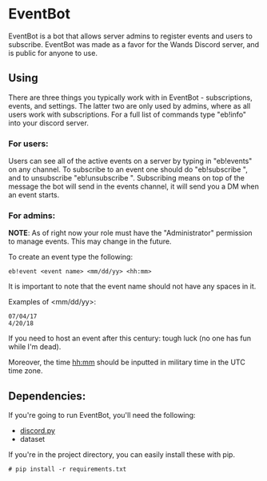 # EventBot

EventBot is a bot that allows server admins to register events and users to subscribe. EventBot was made as a favor for the Wands Discord server, and is public for anyone to use.

## Using

There are three things you typically work with in EventBot - subscriptions, events, and settings. The latter two are only used by admins, where as all users work with subscriptions. For a full list of commands type "eb!info" into your discord server.

### For users:

Users can see all of the active events on a server by typing in "eb!events" on any channel. To subscribe to an event one should do "eb!subscribe <event id>", and to unsubscribe "eb!unsubscribe <event id>". Subscribing means on top of the message the bot will send in the events channel, it will send you a DM when an event starts.

### For admins:

**NOTE**: As of right now your role must have the "Administrator" permission to manage events. This may change in the future.

To create an event type the following:

    eb!event <event name> <mm/dd/yy> <hh:mm>

It is important to note that the event name should not have any spaces in it.

Examples of <mm/dd/yy>:

    07/04/17
    4/20/18

If you need to host an event after this century: tough luck (no one has fun while I'm dead).

Moreover, the time <hh:mm> should be inputted in military time in the UTC time zone.

## Dependencies:

If you're going to run EventBot, you'll need the following:

  * [discord.py](https://github.com/Rapptz/discord.py)
  * dataset

If you're in the project directory, you can easily install these with pip.

    # pip install -r requirements.txt
